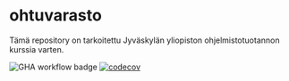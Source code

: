# ohtuvarasto
Tämä repository on tarkoitettu Jyväskylän yliopiston ohjelmistotuotannon kurssia varten. 


![GHA workflow badge](https://github.com/esbrunil/ohtuvarasto/workflows/CI/badge.svg)
[![codecov](https://codecov.io/gh/esbrunil/ohtuvarasto/graph/badge.svg?token=1HHT78MGF8)](https://codecov.io/gh/esbrunil/ohtuvarasto)
